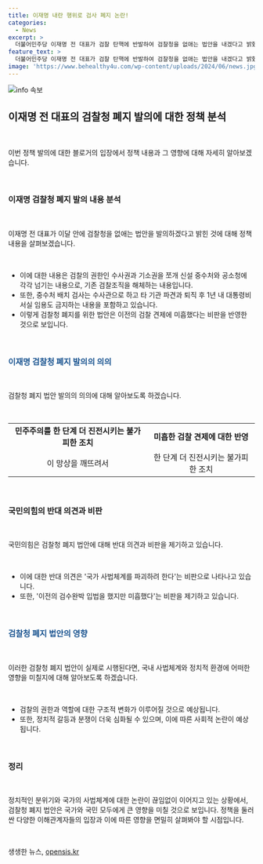 ```yaml
---
title: 이재명 내란 행위로 검사 폐지 논란!
categories:
  - News
excerpt: >
  더불어민주당 이재명 전 대표가 검찰 탄핵에 반발하여 검찰청을 없애는 법안을 내겠다고 밝혔습니다. 이에 국민의힘은 이를 규탄하고, 민주당은 검찰청 폐지법안을 당론으로 발의할 예정이라고 합니다. 민주당은 검찰 조직을 해체하고 중수처, 공소청을 신설하여 검찰 견제를 강화하겠다는데, 이에 국민의힘은 이를 이재명 보위청이라 비판합니다. 검사 탄핵안과 관련해 물의를 일으킨 곽상언 의원은 원내부대표직을 사퇴했습니다.
feature_text: >
  더불어민주당 이재명 전 대표가 검찰 탄핵에 반발하여 검찰청을 없애는 법안을 내겠다고 밝혔습니다. 이에 국민의힘은 이를 규탄하고, 민주당은 검찰청 폐지법안을 당론으로 발의할 예정이라고 합니다. 민주당은 검찰 조직을 해체하고 중수처, 공소청을 신설하여 검찰 견제를 강화하겠다는데, 이에 국민의힘은 이를 이재명 보위청이라 비판합니다. 검사 탄핵안과 관련해 물의를 일으킨 곽상언 의원은 원내부대표직을 사퇴했습니다.
image: 'https://www.behealthy4u.com/wp-content/uploads/2024/06/news.jpg'
---
```


<p><img src="https://www.behealthy4u.com/wp-content/uploads/2024/06/news.jpg" alt="info 속보" /></p>

<h2 data-ke-size="size26">이재명 전 대표의 검찰청 폐지 발의에 대한 정책 분석</h2>

<p data-ke-size="size16">&nbsp;</p>

<p>이번 정책 발의에 대한 블로거의 입장에서 정책 내용과 그 영향에 대해 자세히 알아보겠습니다.</p>

<p data-ke-size="size16">&nbsp;</p>

<h3>이재명 검찰청 폐지 발의 내용 분석</h3>

<p data-ke-size="size16">&nbsp;</p>

<p>이재명 전 대표가 이달 안에 검찰청을 없애는 법안을 발의하겠다고 밝힌 것에 대해 정책 내용을 살펴보겠습니다.</p>

<p data-ke-size="size16">&nbsp;</p>

<ul>
  <li>이에 대한 내용은 검찰의 권한인 수사권과 기소권을 쪼개 신설 중수처와 공소청에 각각 넘기는 내용으로, 기존 검찰조직을 해체하는 내용입니다.</li>
  <li>또한, 중수처 배치 검사는 수사관으로 하고 타 기관 파견과 퇴직 후 1년 내 대통령비서실 임용도 금지하는 내용을 포함하고 있습니다.</li>
  <li>이렇게 검찰청 폐지를 위한 법안은 이전의 검찰 견제에 미흡했다는 비판을 반영한 것으로 보입니다.</li>
</ul>

<p data-ke-size="size16">&nbsp;</p>

<h3><b><span style="color: #1a5490;">이재명 검찰청 폐지 발의의 의의</span></b></h3>

<p data-ke-size="size16">&nbsp;</p>

<p>검찰청 폐지 법안 발의의 의의에 대해 알아보도록 하겠습니다.</p>

<p data-ke-size="size16">&nbsp;</p>

<table>
  <tr>
    <td style="text-align: center; height: 17px;"><b>민주주의를 한 단계 더 진전시키는 불가피한 조치</b></td>
    <td style="text-align: center; height: 17px;"><b>미흡한 검찰 견제에 대한 반영</b></td>
  </tr>
  <tr>
    <td style="text-align: center; height: 17px;">이 망상을 깨뜨려서</td>
    <td style="text-align: center; height: 17px;">한 단계 더 진전시키는 불가피한 조치</td>
  </tr>
</table>

<p data-ke-size="size16">&nbsp;</p>

<h3>국민의힘의 반대 의견과 비판</h3>

<p data-ke-size="size16">&nbsp;</p>

<p>국민의힘은 검찰청 폐지 법안에 대해 반대 의견과 비판을 제기하고 있습니다.</p>

<p data-ke-size="size16">&nbsp;</p>

<ul>
  <li>이에 대한 반대 의견은 '국가 사법체계를 파괴하려 한다'는 비판으로 나타나고 있습니다.</li>
  <li>또한, '이전의 검수완박 입법을 했지만 미흡했다'는 비판을 제기하고 있습니다.</li>
</ul>

<p data-ke-size="size16">&nbsp;</p>

<h3><b><span style="color: #1a5490;">검찰청 폐지 법안의 영향</span></b></h3>

<p data-ke-size="size16">&nbsp;</p>

<p>이러한 검찰청 폐지 법안이 실제로 시행된다면, 국내 사법체계와 정치적 환경에 어떠한 영향을 미칠지에 대해 알아보도록 하겠습니다.</p>

<p data-ke-size="size16">&nbsp;</p>

<ul>
  <li>검찰의 권한과 역할에 대한 구조적 변화가 이루어질 것으로 예상됩니다.</li>
  <li>또한, 정치적 갈등과 분쟁이 더욱 심화될 수 있으며, 이에 따른 사회적 논란이 예상됩니다.</li>
</ul>

<p data-ke-size="size16">&nbsp;</p>

<h3>정리</h3>

<p data-ke-size="size16">&nbsp;</p>

<p>정치적인 분위기와 국가의 사법체계에 대한 논란이 끊임없이 이어지고 있는 상황에서, 검찰청 폐지 법안은 국가와 국민 모두에게 큰 영향을 미칠 것으로 보입니다. 정책을 둘러싼 다양한 이해관계자들의 입장과 이에 따른 영향을 면밀히 살펴봐야 할 시점입니다.</p>

<p data-ke-size="size16">&nbsp;</p>
생생한 뉴스, <a href="https://opensis.kr" rel="dofollow">opensis.kr</a>


